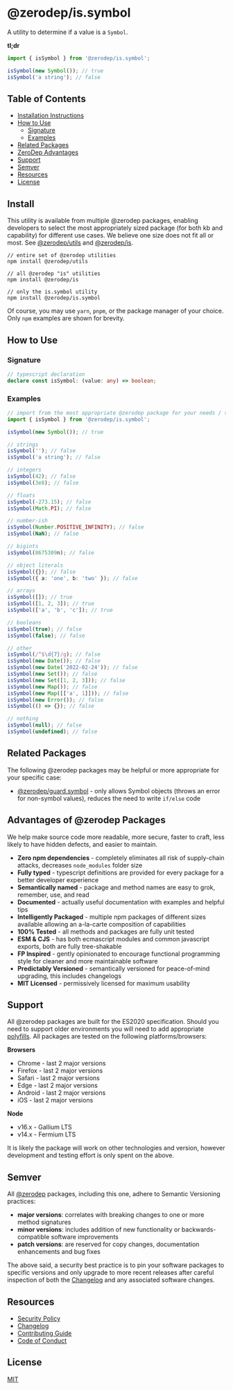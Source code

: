 # @zerodep/is.symbol

A utility to determine if a value is a `Symbol`.

**tl;dr**

```typescript
import { isSymbol } from '@zerodep/is.symbol';

isSymbol(new Symbol()); // true
isSymbol('a string'); // false
```

## Table of Contents

- [Installation Instructions](#install)
- [How to Use](#how-to-use)
  - [Signature](#signature)
  - [Examples](#examples)
- [Related Packages](#related-packages)
- [ZeroDep Advantages](#advantages-of-zerodep-packages)
- [Support](#support)
- [Semver](#semver)
- [Resources](#resources)
- [License](#license)

## Install

This utility is available from multiple @zerodep packages, enabling developers to select the most appropriately sized package (for both kb and capability) for different use cases. We believe one size does not fit all or most. See [@zerodep/utils](https://www.npmjs.com/package/@zerodep/utils) and [@zerodep/is](https://www.npmjs.com/package/@zerodep/is).

```
// entire set of @zerodep utilities
npm install @zerodep/utils

// all @zerodep "is" utilities
npm install @zerodep/is

// only the is.symbol utility
npm install @zerodep/is.symbol
```

Of course, you may use `yarn`, `pnpm`, or the package manager of your choice. Only `npm` examples are shown for brevity.

## How to Use

### Signature

```typescript
// typescript declaration
declare const isSymbol: (value: any) => boolean;
```

### Examples

```typescript
// import from the most appropriate @zerodep package for your needs / specific use case (see the Install section above)
import { isSymbol } from '@zerodep/is.symbol';

isSymbol(new Symbol()); // true

// strings
isSymbol(''); // false
isSymbol('a string'); // false

// integers
isSymbol(42); // false
isSymbol(3e8); // false

// floats
isSymbol(-273.15); // false
isSymbol(Math.PI); // false

// number-ish
isSymbol(Number.POSITIVE_INFINITY); // false
isSymbol(NaN); // false

// bigints
isSymbol(8675309n); // false

// object literals
isSymbol({}); // false
isSymbol({ a: 'one', b: 'two' }); // false

// arrays
isSymbol([]); // true
isSymbol([1, 2, 3]); // true
isSymbol(['a', 'b', 'c']); // true

// booleans
isSymbol(true); // false
isSymbol(false); // false

// other
isSymbol(/^$\d{7}/g); // false
isSymbol(new Date()); // false
isSymbol(new Date('2022-02-24')); // false
isSymbol(new Set()); // false
isSymbol(new Set([1, 2, 3])); // false
isSymbol(new Map()); // false
isSymbol(new Map([['a', 1]])); // false
isSymbol(new Error()); // false
isSymbol(() => {}); // false

// nothing
isSymbol(null); // false
isSymbol(undefined); // false
```

## Related Packages

The following @zerodep packages may be helpful or more appropriate for your specific case:

- [@zerodep/guard.symbol](https://www.npmjs.com/package/@zerodep/guard.symbol) - only allows Symbol objects (throws an error for non-symbol values), reduces the need to write `if/else` code

## Advantages of @zerodep Packages

We help make source code more readable, more secure, faster to craft, less likely to have hidden defects, and easier to maintain.

- **Zero npm dependencies** - completely eliminates all risk of supply-chain attacks, decreases `node_modules` folder size
- **Fully typed** - typescript definitions are provided for every package for a better developer experience
- **Semantically named** - package and method names are easy to grok, remember, use, and read
- **Documented** - actually useful documentation with examples and helpful tips
- **Intelligently Packaged** - multiple npm packages of different sizes available allowing an a-la-carte composition of capabilities
- **100% Tested** - all methods and packages are fully unit tested
- **ESM & CJS** - has both ecmascript modules and common javascript exports, both are fully tree-shakable
- **FP Inspired** - gently opinionated to encourage functional programming style for cleaner and more maintainable software
- **Predictably Versioned** - semantically versioned for peace-of-mind upgrading, this includes changelogs
- **MIT Licensed** - permissively licensed for maximum usability

## Support

All @zerodep packages are built for the ES2020 specification. Should you need to support older environments you will need to add appropriate [polyfills](https://developer.mozilla.org/en-US/docs/Glossary/Polyfill). All packages are tested on the following platforms/browsers:

**Browsers**

- Chrome - last 2 major versions
- Firefox - last 2 major versions
- Safari - last 2 major versions
- Edge - last 2 major versions
- Android - last 2 major versions
- iOS - last 2 major versions

**Node**

- v16.x - Gallium LTS
- v14.x - Fermium LTS

It is likely the package will work on other technologies and version, however development and testing effort is only spent on the above.

## Semver

All [@zerodep](https://github.com/cdepage/zerodep) packages, including this one, adhere to Semantic Versioning practices:

- **major versions**: correlates with breaking changes to one or more method signatures
- **minor versions**: includes addition of new functionality or backwards-compatible software improvements
- **patch versions**: are reserved for copy changes, documentation enhancements and bug fixes

The above said, a security best practice is to pin your software packages to specific versions and only upgrade to more recent releases after careful inspection of both the [Changelog](https://github.com/cdepage/zerodep/blob/main/packages/is.symbol/CHANGELOG.md) and any associated software changes.

## Resources

- [Security Policy](https://github.com/cdepage/zerodep/blob/main/SECURITY.md)
- [Changelog](https://github.com/cdepage/zerodep/blob/main/packages/is.symbol/CHANGELOG.md)
- [Contributing Guide](https://github.com/cdepage/zerodep/blob/main/CONTRIBUTING.md)
- [Code of Conduct](https://github.com/cdepage/zerodep/blob/main/CODE_OF_CONDUCT.md)

## License

[MIT](https://github.com/cdepage/zerodep/blob/main/LICENSE)
